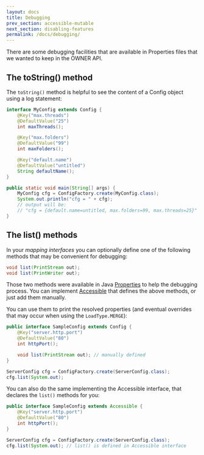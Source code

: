 ```yaml
---
layout: docs
title: Debugging
prev_section: accessible-mutable
next_section: disabling-features
permalink: /docs/debugging/
---
```


There are some debugging facilities that are available in Properties files that
we wanted to keep in the OWNER API.

The toString() method
---------------------

The `toString()` method is helpful to see the content of a Config object using a
log statement:

```java
interface MyConfig extends Config {
    @Key("max.threads")
    @DefaultValue("25")
    int maxThreads();

    @Key("max.folders")
    @DefaultValue("99")
    int maxFolders();

    @Key("default.name")
    @DefaultValue("untitled")
    String defaultName();
}

public static void main(String[] args) {
    MyConfig cfg = ConfigFactory.create(MyConfig.class);
    System.out.println("cfg = " + cfg);
    // output will be:
    // "cfg = {default.name=untitled, max.folders=99, max.threads=25}"
}
```

The list() methods
------------------

In your *mapping interfaces* you can optionally define one of the following
methods that may be convenient for debugging:

```java
void list(PrintStream out);
void list(PrintWriter out);
```

Those two methods were available in Java [Properties][1] to help the
debugging process.
You can implement [Accessible][2] that defines the above methods,
or just add them manually.

  [1]: http://docs.oracle.com/javase/7/docs/api/java/util/Properties.html
  [2]: https://matteobaccan.github.io/owner/apidocs/latest/org/aeonbits/owner/Accessible.html

You can use them to print the resolved properties (and eventual overrides that
may occur when using the `LoadType.MERGE`):

```java
public interface SampleConfig extends Config {
    @Key("server.http.port")
    @DefaultValue("80")
    int httpPort();

    void list(PrintStream out); // manually defined
}

ServerConfig cfg = ConfigFactory.create(ServerConfig.class);
cfg.list(System.out);
```

You can also do the same implementing the Accessible interface, that declares
the `list()` methods for you:

```java
public interface SampleConfig extends Accessible {
    @Key("server.http.port")
    @DefaultValue("80")
    int httpPort();
}

ServerConfig cfg = ConfigFactory.create(ServerConfig.class);
cfg.list(System.out); // list() is defined in Accessible interface
```
